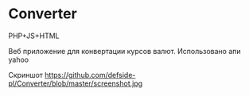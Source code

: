 # Converter
PHP+JS+HTML

Веб приложение для конвертации курсов валют. Использовано апи yahoo

Скриншот https://github.com/defside-pl/Converter/blob/master/screenshot.jpg
